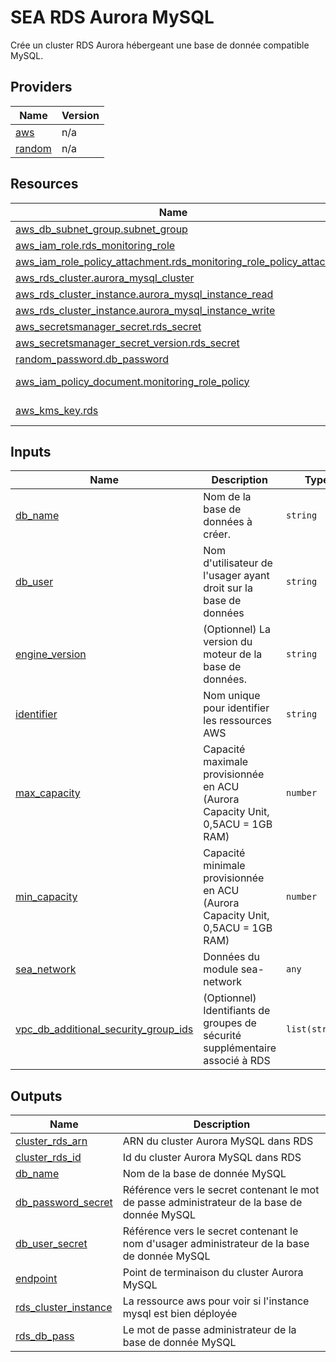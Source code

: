 # SEA RDS Aurora MySQL

Crée un cluster RDS Aurora hébergeant une base de donnée compatible MySQL.

## Providers

| Name | Version |
|------|---------|
| <a name="provider_aws"></a> [aws](#provider\_aws) | n/a |
| <a name="provider_random"></a> [random](#provider\_random) | n/a |

## Resources

| Name | Type |
|------|------|
| [aws_db_subnet_group.subnet_group](https://registry.terraform.io/providers/hashicorp/aws/latest/docs/resources/db_subnet_group) | resource |
| [aws_iam_role.rds_monitoring_role](https://registry.terraform.io/providers/hashicorp/aws/latest/docs/resources/iam_role) | resource |
| [aws_iam_role_policy_attachment.rds_monitoring_role_policy_attach](https://registry.terraform.io/providers/hashicorp/aws/latest/docs/resources/iam_role_policy_attachment) | resource |
| [aws_rds_cluster.aurora_mysql_cluster](https://registry.terraform.io/providers/hashicorp/aws/latest/docs/resources/rds_cluster) | resource |
| [aws_rds_cluster_instance.aurora_mysql_instance_read](https://registry.terraform.io/providers/hashicorp/aws/latest/docs/resources/rds_cluster_instance) | resource |
| [aws_rds_cluster_instance.aurora_mysql_instance_write](https://registry.terraform.io/providers/hashicorp/aws/latest/docs/resources/rds_cluster_instance) | resource |
| [aws_secretsmanager_secret.rds_secret](https://registry.terraform.io/providers/hashicorp/aws/latest/docs/resources/secretsmanager_secret) | resource |
| [aws_secretsmanager_secret_version.rds_secret](https://registry.terraform.io/providers/hashicorp/aws/latest/docs/resources/secretsmanager_secret_version) | resource |
| [random_password.db_password](https://registry.terraform.io/providers/hashicorp/random/latest/docs/resources/password) | resource |
| [aws_iam_policy_document.monitoring_role_policy](https://registry.terraform.io/providers/hashicorp/aws/latest/docs/data-sources/iam_policy_document) | data source |
| [aws_kms_key.rds](https://registry.terraform.io/providers/hashicorp/aws/latest/docs/data-sources/kms_key) | data source |

## Inputs

| Name | Description | Type | Default | Required |
|------|-------------|------|---------|:--------:|
| <a name="input_db_name"></a> [db\_name](#input\_db\_name) | Nom de la base de données à créer. | `string` | n/a | yes |
| <a name="input_db_user"></a> [db\_user](#input\_db\_user) | Nom d'utilisateur de l'usager ayant droit sur la base de données | `string` | n/a | yes |
| <a name="input_engine_version"></a> [engine\_version](#input\_engine\_version) | (Optionnel) La version du moteur de la base de données. | `string` | `"8.0.mysql_aurora.3.04"` | no |
| <a name="input_identifier"></a> [identifier](#input\_identifier) | Nom unique pour identifier les ressources AWS | `string` | n/a | yes |
| <a name="input_max_capacity"></a> [max\_capacity](#input\_max\_capacity) | Capacité maximale provisionnée en ACU (Aurora Capacity Unit, 0,5ACU = 1GB RAM) | `number` | n/a | yes |
| <a name="input_min_capacity"></a> [min\_capacity](#input\_min\_capacity) | Capacité minimale provisionnée en ACU (Aurora Capacity Unit, 0,5ACU = 1GB RAM) | `number` | n/a | yes |
| <a name="input_sea_network"></a> [sea\_network](#input\_sea\_network) | Données du module sea-network | `any` | n/a | yes |
| <a name="input_vpc_db_additional_security_group_ids"></a> [vpc\_db\_additional\_security\_group\_ids](#input\_vpc\_db\_additional\_security\_group\_ids) | (Optionnel) Identifiants de groupes de sécurité supplémentaire associé à RDS | `list(string)` | `[]` | no |

## Outputs

| Name | Description |
|------|-------------|
| <a name="output_cluster_rds_arn"></a> [cluster\_rds\_arn](#output\_cluster\_rds\_arn) | ARN du cluster Aurora MySQL dans RDS |
| <a name="output_cluster_rds_id"></a> [cluster\_rds\_id](#output\_cluster\_rds\_id) | Id du cluster Aurora MySQL dans RDS |
| <a name="output_db_name"></a> [db\_name](#output\_db\_name) | Nom de la base de donnée MySQL |
| <a name="output_db_password_secret"></a> [db\_password\_secret](#output\_db\_password\_secret) | Référence vers le secret contenant le mot de passe administrateur de la base de donnée MySQL |
| <a name="output_db_user_secret"></a> [db\_user\_secret](#output\_db\_user\_secret) | Référence vers le secret contenant le nom d'usager administrateur de la base de donnée MySQL |
| <a name="output_endpoint"></a> [endpoint](#output\_endpoint) | Point de terminaison du cluster Aurora MySQL |
| <a name="output_rds_cluster_instance"></a> [rds\_cluster\_instance](#output\_rds\_cluster\_instance) | La ressource aws pour voir si l'instance mysql est bien déployée |
| <a name="output_rds_db_pass"></a> [rds\_db\_pass](#output\_rds\_db\_pass) | Le mot de passe administrateur de la base de donnée MySQL |
